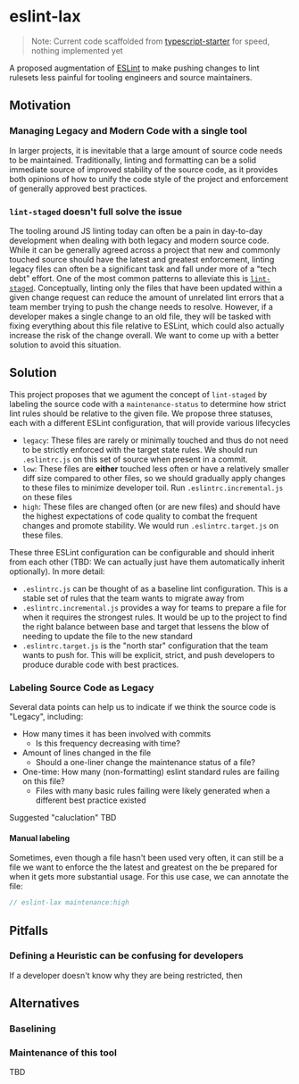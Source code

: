 # eslint-lax

> Note: Current code scaffolded from [typescript-starter](https://github.com/bitjson/typescript-starter) for speed, nothing implemented yet

A proposed augmentation of [ESLint](https://github.com/eslint/eslint) to make pushing changes to lint rulesets less
painful for tooling engineers and source maintainers.

## Motivation

### Managing Legacy and Modern Code with a single tool

In larger projects, it is inevitable that a large amount of source code needs
to be maintained. Traditionally, linting and formatting can be a solid immediate
source of improved stability of the source code, as it provides both opinions of
how to unify the code style of the project and enforcement of generally approved
best practices.

### `lint-staged` doesn't full solve the issue

The tooling around JS linting today can often be a pain in day-to-day development
when dealing with both legacy and modern source code.
While it can be generally agreed across a project that new and commonly
touched source should have the latest and greatest enforcement, linting legacy files
can often be a significant task and fall under more of a "tech debt" effort.
One of the most common patterns to alleviate this is [`lint-staged`](https://github.com/okonet/lint-staged). Conceptually,
linting only the files that have been updated within a given change request can reduce
the amount of unrelated lint errors that a team member trying to push the change needs
to resolve. However, if a developer makes a single change to an old file, they will be
tasked with fixing everything about this file relative to ESLint, which could also
actually increase the risk of the change overall. We want to come up with a better solution
to avoid this situation.

## Solution

This project proposes that we agument the concept of `lint-staged` by labeling the 
source code with a `maintenance-status` to determine how strict lint rules should be
relative to the given file. We propose three statuses, each with a different ESLint
configuration, that will provide various lifecycles

- `legacy`: These files are rarely or minimally touched and thus do not need to be
strictly enforced with the target state rules. We should run `.eslintrc.js` on this
set of source when present in a commit.
- `low`: These files are **either** touched less often or have a relatively smaller
diff size compared to other files, so we should gradually apply changes to these files
to minimize developer toil. Run `.eslintrc.incremental.js` on these files
- `high`: These files are changed often (or are new files) and should have the highest
expectations of code quality to combat the frequent changes and promote stability. We
would run `.eslintrc.target.js` on these files.

These three ESLint configuration can be configurable and should inherit from each other
(TBD: We can actually just have them automatically inherit optionally). In more detail:

- `.eslintrc.js` can be thought of as a baseline lint configuration. This is a stable set
of rules that the team wants to migrate away from
- `.eslintrc.incremental.js` provides a way for teams to prepare a file for when it requires
the strongest rules. It would be up to the project to find the right balance between base and
target that lessens the blow of needing to update the file to the new standard
- `.eslintrc.target.js` is the "north star" configuration that the team wants to push for.
This will be explicit, strict, and push developers to produce durable code with best practices.

### Labeling Source Code as Legacy

Several data points can help us to indicate if we think the source code is "Legacy", including:

- How many times it has been involved with commits
  - Is this frequency decreasing with time?
- Amount of lines changed in the file
  - Should a one-liner change the maintenance status of a file?
- One-time: How many (non-formatting) eslint standard rules are failing on this file?
  - Files with many basic rules failing were likely generated when a different best practice existed

Suggested "caluclation" TBD

#### Manual labeling

Sometimes, even though a file hasn't been used very often, it can still be a file we want
to enforce the the latest and greatest on the be prepared for when it gets more substantial
usage. For this use case, we can annotate the file:

```js
// eslint-lax maintenance:high
```

## Pitfalls

### Defining a Heuristic can be confusing for developers

If a developer doesn't know why they are being restricted, then

## Alternatives

### Baselining

### Maintenance of this tool

TBD
